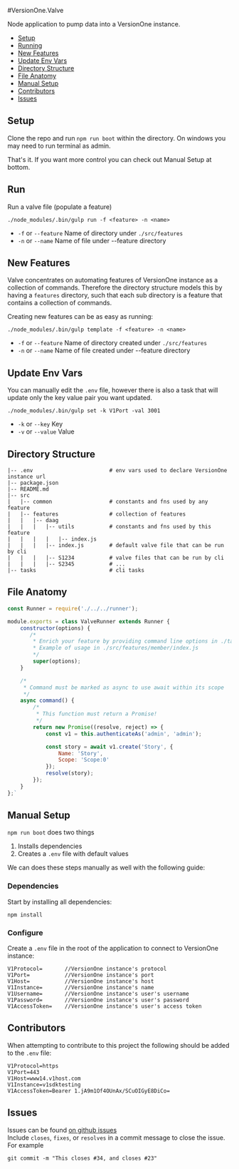 #VersionOne.Valve

Node application to pump data into a VersionOne instance.

- [Setup](#setup)
- [Running](#run)
- [New Features](#new-features)
- [Update Env Vars](#update-env-vars)
- [Directory Structure](#directory-structure)
- [File Anatomy](#file-anatomy)
- [Manual Setup](#manual-setup)
- [Contributors](#contributors)
- [Issues](#issues)

## Setup
Clone the repo and run `npm run boot` within the directory.
On windows you may need to run terminal as admin.

That's it. If you want more control you can check out Manual Setup at bottom.

## Run
Run a valve file (populate a feature)
```
./node_modules/.bin/gulp run -f <feature> -n <name>
```
- `-f` or `--feature` Name of directory under `./src/features`
- `-n` or `--name` Name of file under --feature directory

## New Features
Valve concentrates on automating features of VersionOne instance as a collection of commands.
Therefore the directory structure models this by having a `features` directory,
such that each sub directory is a feature that contains a collection of commands.

Creating new features can be as easy as running:
```
./node_modules/.bin/gulp template -f <feature> -n <name>
```
- `-f` or `--feature` Name of directory created under `./src/features`
- `-n` or `--name` Name of file created under --feature directory

## Update Env Vars

You can manually edit the `.env` file, however there is also a task that
will update only the key value pair you want updated.

```
./node_modules/.bin/gulp set -k V1Port -val 3001
```
- `-k` or `--key` Key
- `-v` or `--value` Value

## Directory Structure
```
|-- .env                        # env vars used to declare VersionOne instance url
|-- package.json
|-- README.md
|-- src
|   |-- common                  # constants and fns used by any feature
|   |-- features                # collection of features
|   |   |-- daag                
|   |   |   |-- utils           # constants and fns used by this feature
|   |   |   |   |-- index.js
|   |   |   |-- index.js        # default valve file that can be run by cli
|   |   |   |-- S1234           # valve files that can be run by cli
|   |   |   |-- S2345           # ...
|-- tasks                       # cli tasks

```

## File Anatomy
```js
const Runner = require('./../../runner');

module.exports = class ValveRunner extends Runner {
    constructor(options) {
       /*
        * Enrich your feature by providing command line options in ./tasks/opts.js
        * Example of usage in ./src/features/member/index.js
        */
        super(options);
    }

    /*
     * Command must be marked as async to use await within its scope
     */
    async command() {
        /*
         * This function must return a Promise!
         */
        return new Promise((resolve, reject) => {
            const v1 = this.authenticateAs('admin', 'admin');

            const story = await v1.create('Story', {
                Name: 'Story',
                Scope: 'Scope:0'
            });
            resolve(story);
        });
    }
};`

```


## Manual Setup

`npm run boot` does two things  
1. Installs dependencies  
2. Creates a `.env` file with default values  

We can does these steps manually as well with the following guide:

### Dependencies
Start by installing all dependencies:
```
npm install
```

### Configure
Create a `.env` file in the root of the application to connect to VersionOne instance:

```
V1Protocol=       //VersionOne instance's protocol
V1Port=           //VersionOne instance's port
V1Host=           //VersionOne instance's host
V1Instance=       //VersionOne instance's name
V1Username=       //VersionOne instance's user's username
V1Password=       //VersionOne instance's user's password
V1AccessToken=    //VersionOne instance's user's access token
```

## Contributors

When attempting to contribute to this project the following should be added to the `.env` file:

```
V1Protocol=https
V1Port=443
V1Host=www14.v1host.com
V1Instance=v1sdktesting
V1AccessToken=Bearer 1.jA9m1Of4OUnAx/SCuOIGyE8DiCo=
```

## Issues

Issues can be found [on github issues](https://github.com/walkerrandolphsmith/VersionOne.Valve/issues)  
Include `closes`, `fixes`, or `resolves` in a commit message to close the issue.
For example 
```
git commit -m "This closes #34, and closes #23"
```
